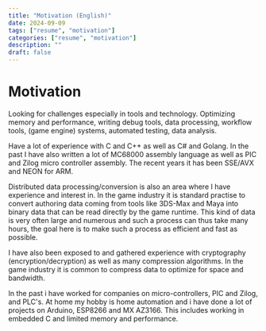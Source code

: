 ```yaml
---
title: "Motivation (English)"
date: 2024-09-09
tags: ["resume", "motivation"]
categories: ["resume", "motivation"]
description: ""
draft: false
---
```


# Motivation

Looking for challenges especially in tools and technology. Optimizing memory and performance, writing debug tools, data processing, workflow tools, (game engine) systems, automated testing, data analysis.

Have a lot of experience with C and C++ as well as C# and Golang. In the past I have also written a lot of MC68000 assembly language as well as PIC and Zilog micro controller assembly. The recent years it has been SSE/AVX and NEON for ARM.

Distributed data processing/conversion is also an area where I have experience and interest in. In the game industry it is standard practise to convert authoring data coming from tools like 3DS-Max and Maya into binary data that can be read directly by the game runtime. This kind of data is very often large and numerous and such a process can thus take many hours, the goal here is to make such a process as efficient and fast as possible.

I have also been exposed to and gathered experience with cryptography (encryption/decryption) as well as many compression algorithms. In the game industry it is common to compress data to optimize for space and bandwidth.

In the past i have worked for companies on micro-controllers, PIC and Zilog, and PLC's. At home my hobby is home automation and i have done a lot of projects on Arduino, ESP8266 and MX AZ3166. This includes working in embedded C and limited memory and performance.
